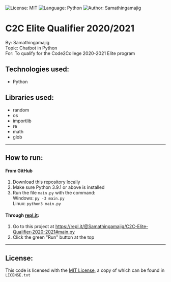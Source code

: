 ![License: MIT](https://img.shields.io/badge/License-MIT-blue.svg) ![Language: Python](https://img.shields.io/badge/Language-Python-green.svg) ![Author: Samathingamajig](https://img.shields.io/badge/Author-Samathingamajig-orange.svg)

# C2C Elite Qualifier 2020/2021

By: Samathingamajig  
Topic: Chatbot in Python  
For: To qualify for the Code2College 2020-2021 Elite program

## Technologies used:

- Python

## Libraries used:

- random
- os
- importlib
- re
- math
- glob

---

## How to run:

#### From GitHub

1. Download this repository locally
2. Make sure Python 3.9.1 or above is installed
3. Run the file `main.py` with the command:  
   Windows: `py -3 main.py`  
   Linux: `python3 main.py`

#### Through [repl.it](https://repl.it):

1. Go to this project at https://repl.it/@Samathingamajig/C2C-Elite-Qualifier-2020-2021#main.py
2. Click the green "Run" button at the top

---

## License:

This code is licensed with the [MIT License](https://opensource.org/licenses/MIT), a copy of which can be found in `LICENSE.txt`
